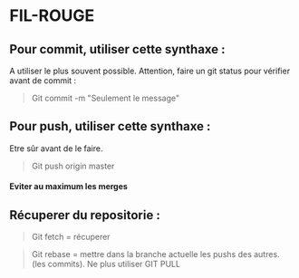 # FIL-ROUGE
## Pour commit, utiliser cette synthaxe :
 A utiliser le plus souvent possible.
 Attention, faire un git status pour vérifier avant de commit :
 > Git commit -m "Seulement le message"
## Pour push, utiliser cette synthaxe :
 Etre sûr avant de le faire.
 > Git push origin master

#### Eviter au maximum les merges

## Récuperer du repositorie :

> Git fetch = récuperer

> Git rebase = mettre dans la branche actuelle les pushs des autres. (les commits).
Ne plus utiliser GIT PULL
